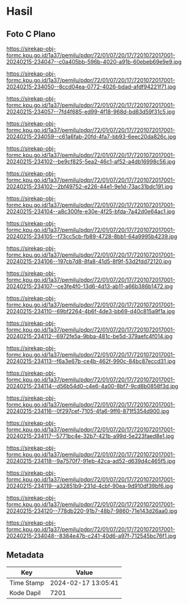 # Hasil

## Foto C Plano

https://sirekap-obj-formc.kpu.go.id/1a37/pemilu/pdpr/72/01/07/20/17/7201072017001-20240215-234047--c0a405bb-596b-4020-a91b-60ebeb69e9e9.jpg

https://sirekap-obj-formc.kpu.go.id/1a37/pemilu/pdpr/72/01/07/20/17/7201072017001-20240215-234050--8ccd04ea-0772-4026-bdad-afdf94221f71.jpg

https://sirekap-obj-formc.kpu.go.id/1a37/pemilu/pdpr/72/01/07/20/17/7201072017001-20240215-234057--7fd4f685-ed99-4f18-968d-bd83d59f31c5.jpg

https://sirekap-obj-formc.kpu.go.id/1a37/pemilu/pdpr/72/01/07/20/17/7201072017001-20240215-234059--c61a6fab-20fd-4fa7-bb93-6eec20da826c.jpg

https://sirekap-obj-formc.kpu.go.id/1a37/pemilu/pdpr/72/01/07/20/17/7201072017001-20240215-234102--be9cf825-5ea2-46c1-af52-a4db16998c56.jpg

https://sirekap-obj-formc.kpu.go.id/1a37/pemilu/pdpr/72/01/07/20/17/7201072017001-20240215-234102--2bf49752-e226-44e1-9e1d-73ac31bdc191.jpg

https://sirekap-obj-formc.kpu.go.id/1a37/pemilu/pdpr/72/01/07/20/17/7201072017001-20240215-234104--a8c300fe-e30e-4f25-bfda-7a42d0e64ac1.jpg

https://sirekap-obj-formc.kpu.go.id/1a37/pemilu/pdpr/72/01/07/20/17/7201072017001-20240215-234105--f73cc5cb-fb89-4728-8bb1-64a9995b4239.jpg

https://sirekap-obj-formc.kpu.go.id/1a37/pemilu/pdpr/72/01/07/20/17/7201072017001-20240215-234106--197cb7d8-8fa8-41d5-8f9f-53d2fdd72120.jpg

https://sirekap-obj-formc.kpu.go.id/1a37/pemilu/pdpr/72/01/07/20/17/7201072017001-20240215-234107--ce3fe4f0-13d6-4d13-ab11-a66b386b1472.jpg

https://sirekap-obj-formc.kpu.go.id/1a37/pemilu/pdpr/72/01/07/20/17/7201072017001-20240215-234110--69bf2264-4b6f-4de3-bb69-d40c815a9f1a.jpg

https://sirekap-obj-formc.kpu.go.id/1a37/pemilu/pdpr/72/01/07/20/17/7201072017001-20240215-234112--6972fe5a-9bba-481c-be5d-379aefc4f014.jpg

https://sirekap-obj-formc.kpu.go.id/1a37/pemilu/pdpr/72/01/07/20/17/7201072017001-20240215-234113--f6a3e67b-ce4b-462f-990c-84bc87eccd31.jpg

https://sirekap-obj-formc.kpu.go.id/1a37/pemilu/pdpr/72/01/07/20/17/7201072017001-20240215-234114--d56b54d0-c4e6-4a00-8bf7-9cd8b0858f3d.jpg

https://sirekap-obj-formc.kpu.go.id/1a37/pemilu/pdpr/72/01/07/20/17/7201072017001-20240215-234116--0f297cef-7105-4fa6-9ff6-871f5354d900.jpg

https://sirekap-obj-formc.kpu.go.id/1a37/pemilu/pdpr/72/01/07/20/17/7201072017001-20240215-234117--5771bc4e-32b7-421b-a99d-5e223faed8e1.jpg

https://sirekap-obj-formc.kpu.go.id/1a37/pemilu/pdpr/72/01/07/20/17/7201072017001-20240215-234118--9a7570f7-91eb-42ca-ad52-d639d4c465f5.jpg

https://sirekap-obj-formc.kpu.go.id/1a37/pemilu/pdpr/72/01/07/20/17/7201072017001-20240215-234119--a32851b9-231d-4cbf-90ea-9d910df39bf6.jpg

https://sirekap-obj-formc.kpu.go.id/1a37/pemilu/pdpr/72/01/07/20/17/7201072017001-20240215-234120--778db220-91b7-48b7-9860-71e143d26aa0.jpg

https://sirekap-obj-formc.kpu.go.id/1a37/pemilu/pdpr/72/01/07/20/17/7201072017001-20240215-234048--8384e47b-c241-40d6-a97f-712545bc76f1.jpg


## Metadata

| Key        | Value               |
| ---------- | ------------------- |
| Time Stamp | 2024-02-17 13:05:41 |
| Kode Dapil | 7201                |



